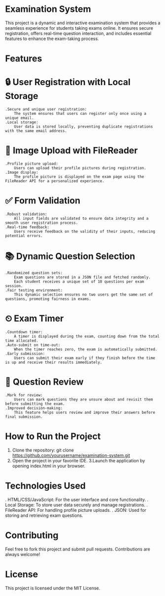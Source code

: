 # Examination System

This project is a dynamic and interactive examination system that provides a seamless experience for students taking exams online. It ensures secure registration, offers real-time question interaction, and includes essential features to enhance the exam-taking process.

# Features

# 🔒 User Registration with Local Storage
    .Secure and unique user registration: 
        The system ensures that users can register only once using a unique email.
    .Local storage: 
        User data is stored locally, preventing duplicate registrations with the same email address.
# 📸 Image Upload with FileReader
    .Profile picture upload: 
        Users can upload their profile pictures during registration.
    .Image display: 
        The profile picture is displayed on the exam page using the FileReader API for a personalized experience.
# ✅ Form Validation
    .Robust validation: 
        All input fields are validated to ensure data integrity and a smooth user registration process.
    .Real-time feedback: 
        Users receive feedback on the validity of their inputs, reducing potential errors.
# 📚 Dynamic Question Selection
    .Randomized question sets: 
        Exam questions are stored in a JSON file and fetched randomly. 
        Each student receives a unique set of 10 questions per exam session.
    .Fair testing environment: 
        This dynamic selection ensures no two users get the same set of questions, promoting fairness in exams.
# ⏲ Exam Timer
    .Countdown timer: 
        A timer is displayed during the exam, counting down from the total time allocated.
    .Auto-submit on time-out: 
        When the timer reaches zero, the exam is automatically submitted.
    .Early submission: 
        Users can submit their exam early if they finish before the time is up and receive their results immediately.
# 🔄 Question Review
    .Mark for review: 
        Users can mark questions they are unsure about and revisit them before submitting the exam.
    .Improved decision-making: 
        This feature helps users review and improve their answers before final submission.
        
# How to Run the Project

1. Clone the repository:
git clone https://github.com/yourusername/examination-system.git
2. Open the project in your favorite IDE.
3.Launch the application by opening index.html in your browser.

# Technologies Used
. HTML/CSS/JavaScript: For the user interface and core functionality.
. Local Storage: To store user data securely and manage registrations.
. FileReader API: For handling profile picture uploads.
. JSON: Used for storing and retrieving exam questions.

# Contributing
Feel free to fork this project and submit pull requests. Contributions are always welcome!

# License
This project is licensed under the MIT License.
